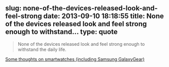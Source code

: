slug: none-of-the-devices-released-look-and-feel-strong
date: 2013-09-10 18:18:55
title: None of the devices released look and feel strong enough to withstand...
type: quote
---

> None of the devices released look and feel strong enough to withstand the daily life.

[Some thoughts on smartwatches (including Samsung GalaxyGear)](http://gigaom.com/2013/09/09/some-thoughts-on-smartwatches-including-samsung-galaxygear/)
